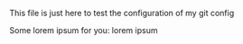 This file is just here to test the configuration of my git config

Some lorem ipsum for you:
lorem ipsum